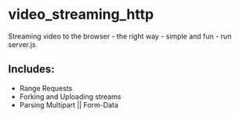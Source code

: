 # video_streaming_http
Streaming video to the browser - the right way - simple and fun - run server.js

## Includes:
* Range Requests
* Forking and Uploading streams
* Parsing Multipart || Form-Data
